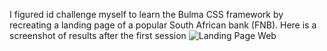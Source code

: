 I figured id challenge myself to learn the Bulma CSS framework by recreating a landing page of a popular South African bank (FNB). Here is a screenshot of results after the first session ![Landing Page Web](https://github.com/Dumezweni-M/Bank-Website-Clone-FNB-/assets/105924691/dd56fdeb-af7e-42e4-bc60-f0252522f63a)
